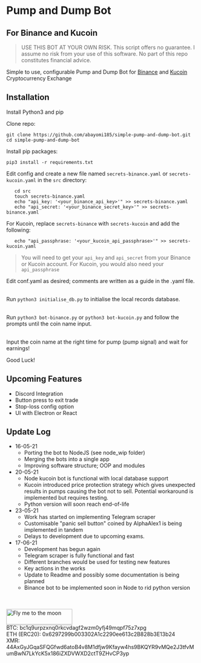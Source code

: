 # Pump and Dump Bot
## For Binance and Kucoin

> USE THIS BOT AT YOUR OWN RISK. This script offers no guarantee. I assume no risk from your use of this software. No part of this repo constitutes financial advice.

Simple to use, configurable Pump and Dump Bot for [Binance](https://binance.com) and [Kucoin](https://www.kucoin.com) Cryptocurrency Exchange

## Installation

Install Python3 and pip

Clone repo:
```
git clone https://github.com/abayomi185/simple-pump-and-dump-bot.git
cd simple-pump-and-dump-bot
```

Install pip packages:

```pip3 install -r requirements.txt``` 

Edit config and create a new file named ```secrets-binance.yaml``` or ```secrets-kucoin.yaml``` in the ```src``` directory:

```
   cd src
   touch secrets-binance.yaml
   echo "api_key: '<your_binance_api_key>'" >> secrets-binance.yaml
   echo "api_secret: '<your_binance_secret_key>'" >> secrets-binance.yaml
```
For Kucoin, replace ```secrets-binance``` with ```secrets-kucoin``` and add the following:
```
   echo "api_passphrase: '<your_kucoin_api_passphrase>'" >> secrets-kucoin.yaml
```

> You will need to get your ```api_key``` and ```api_secret``` from your Binance or Kucoin account.
> For Kucoin, you would also need your ```api_passphrase```

Edit conf.yaml as desired; comments are written as a guide in the .yaml file.  
<br/>

Run ```python3 initialise_db.py``` to initialise the local records database.  
<br/>

Run ```python3 bot-binance.py``` or ```python3 bot-kucoin.py``` and follow the prompts until the coin name input.  
<br/>

Input the coin name at the right time for pump (pump signal) and wait for earnings!

Good Luck!  

## Upcoming Features
- Discord Integration
- Button press to exit trade
- Stop-loss config option
- UI with Electron or React

## Update Log
- 16-05-21
  - Porting the bot to NodeJS (see node_wip folder)
  - Merging the bots into a single app
  - Improving software structure; OOP and modules
- 20-05-21
  - Node kucoin bot is functional with local database support
  - Kucoin introduced price protection strategy which gives unexpected results in pumps causing the bot not to sell. Potential workaround is implemented but requires testing.
  - Python version will soon reach end-of-life
- 23-05-21
  - Work has started on implementing Telegram scraper
  - Customisable "panic sell button" coined by AlphaAlex1 is being implemented in tandem
  - Delays to development due to upcoming exams.
- 17-06-21
  - Development has begun again
  - Telegram scraper is fully functional and fast
  - Different branches would be used for testing new features
  - Key actions in the works
  - Update to Readme and possibly some documentation is being planned
  - Binance bot to be implemented soon in Node to rid python version
<br/>
<br/>
<a href="https://www.buymeacoffee.com/abayomi185" target="_blank"><img src="https://www.buymeacoffee.com/assets/img/custom_images/orange_img.png" alt="Fly me to the moon" style="height: 41px !important;width: 174px !important;box-shadow: 0px 3px 2px 0px rgba(190, 190, 190, 0.5) !important;-webkit-box-shadow: 0px 3px 2px 0px rgba(190, 190, 190, 0.5) !important;"></a><br/>
BTC: bc1q9urpzxnq0rkcvdagf2wzm0yfj49mqpf75z7xpg<br/>
ETH (ERC20): 0x6297299b003302A1c2290ee613c2B828b3E13b24<br/>
XMR: 44AxGyJGqaSFQGfwd6atoB4v8M1dfjw9Kfayw4hs9BKQYR9vMQe2J3tfvMumBwN7LkYcK5x186iZXDVWXD2ctT9ZHvCP3yp
